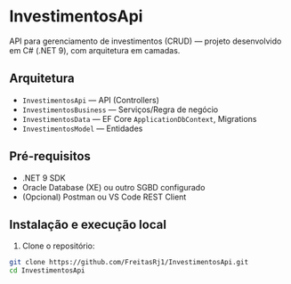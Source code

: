 # InvestimentosApi

API para gerenciamento de investimentos (CRUD) — projeto desenvolvido em C# (.NET 9), com arquitetura em camadas.

## Arquitetura
- `InvestimentosApi` — API (Controllers)
- `InvestimentosBusiness` — Serviços/Regra de negócio
- `InvestimentosData` — EF Core `ApplicationDbContext`, Migrations
- `InvestimentosModel` — Entidades

## Pré-requisitos
- .NET 9 SDK
- Oracle Database (XE) ou outro SGBD configurado
- (Opcional) Postman ou VS Code REST Client

## Instalação e execução local
1. Clone o repositório:
```bash
git clone https://github.com/FreitasRj1/InvestimentosApi.git
cd InvestimentosApi

